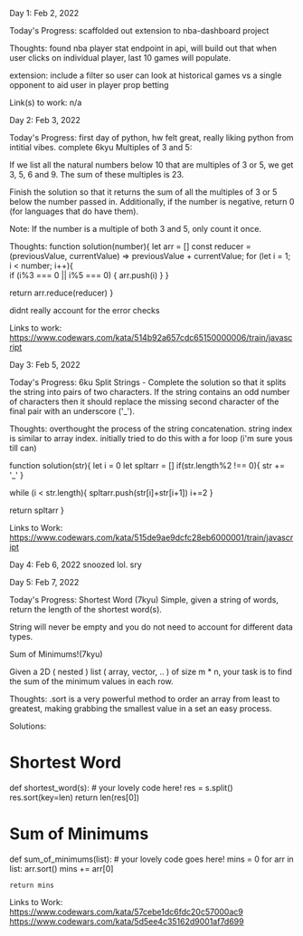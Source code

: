 Day 1: Feb 2, 2022

Today's Progress: scaffolded out extension to nba-dashboard project

Thoughts: found nba player stat endpoint in api, will build out that when user clicks on individual player, last 10 games will populate.

extension: include a filter so user can look at historical games vs a single opponent to aid user in player prop betting

Link(s) to work: n/a

Day 2: Feb 3, 2022

Today's Progress: first day of python, hw felt great, really liking python from intitial vibes. complete 6kyu Multiples of 3 and 5:

If we list all the natural numbers below 10 that are multiples of 3 or 5, we get 3, 5, 6 and 9. The sum of these multiples is 23.

Finish the solution so that it returns the sum of all the multiples of 3 or 5 below the number passed in. Additionally, if the number is negative, return 0 (for languages that do have them).

Note: If the number is a multiple of both 3 and 5, only count it once.

Thoughts:
function solution(number){
let arr = []
const reducer = (previousValue, currentValue) => previousValue + currentValue;
for (let i = 1; i < number; i++){  
 if (i%3 === 0 || i%5 === 0) {
arr.push(i)
}
}

return arr.reduce(reducer)
}

didnt really account for the error checks

Links to work: https://www.codewars.com/kata/514b92a657cdc65150000006/train/javascript

Day 3: Feb 5, 2022

Today's Progress: 6ku Split Strings - Complete the solution so that it splits the string into pairs of two characters. If the string contains an odd number of characters then it should replace the missing second character of the final pair with an underscore ('\_').

Thoughts: overthought the process of the string concatenation. string index is similar to array index. initially tried to do this with a for loop (i'm sure yous till can)

function solution(str){
let i = 0
let spltarr = []
if(str.length%2 !== 0){
str += '\_'
}

while (i < str.length){
spltarr.push(str[i]+str[i+1])
i+=2
}

return spltarr
}

Links to Work: https://www.codewars.com/kata/515de9ae9dcfc28eb6000001/train/javascript

Day 4: Feb 6, 2022
snoozed lol. sry

Day 5: Feb 7, 2022

Today's Progress:
Shortest Word (7kyu)
Simple, given a string of words, return the length of the shortest word(s).

String will never be empty and you do not need to account for different data types.

Sum of Minimums!(7kyu)

Given a 2D ( nested ) list ( array, vector, .. ) of size m \* n, your task is to find the sum of the minimum values in each row.

Thoughts:
.sort is a very powerful method to order an array from least to greatest, making grabbing the smallest value in a set an easy process.

Solutions:

# Shortest Word

def shortest_word(s): # your lovely code here!
res = s.split()
res.sort(key=len)
return len(res[0])

# Sum of Minimums

def sum_of_minimums(list): # your lovely code goes here!
mins = 0
for arr in list:
arr.sort()
mins += arr[0]

    return mins

Links to Work:
https://www.codewars.com/kata/57cebe1dc6fdc20c57000ac9
https://www.codewars.com/kata/5d5ee4c35162d9001af7d699
